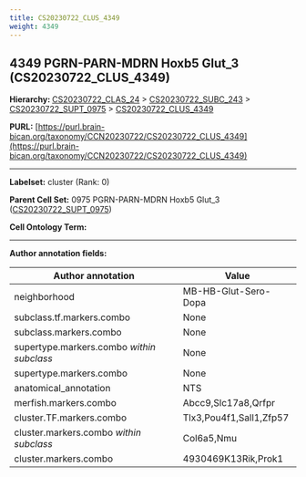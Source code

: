 ```yaml
---
title: CS20230722_CLUS_4349
weight: 4349
---
```

## 4349 PGRN-PARN-MDRN Hoxb5 Glut_3 (CS20230722_CLUS_4349)
<b>Hierarchy: </b>
[CS20230722_CLAS_24](../CS20230722_CLAS_24) >
[CS20230722_SUBC_243](../CS20230722_SUBC_243) >
[CS20230722_SUPT_0975](../CS20230722_SUPT_0975) >
[CS20230722_CLUS_4349](../CS20230722_CLUS_4349)

**PURL:** [https://purl.brain-bican.org/taxonomy/CCN20230722/CS20230722_CLUS_4349](https://purl.brain-bican.org/taxonomy/CCN20230722/CS20230722_CLUS_4349)

---


**Labelset:** cluster (Rank: 0)

**Parent Cell Set:** 0975 PGRN-PARN-MDRN Hoxb5 Glut_3 ([CS20230722_SUPT_0975](../CS20230722_SUPT_0975))



**Cell Ontology Term:** 

[MARKER GENES.]: #


---

[TRANSFERRED ANNOTATIONS.]: #


[AUTHOR ANNOTATION FIELDS.]: #


**Author annotation fields:**

| Author annotation | Value |
|-------------------|-------|
|neighborhood|MB-HB-Glut-Sero-Dopa|
|subclass.tf.markers.combo|None|
|subclass.markers.combo|None|
|supertype.markers.combo _within subclass_|None|
|supertype.markers.combo|None|
|anatomical_annotation|NTS|
|merfish.markers.combo|Abcc9,Slc17a8,Qrfpr|
|cluster.TF.markers.combo|Tlx3,Pou4f1,Sall1,Zfp57|
|cluster.markers.combo _within subclass_|Col6a5,Nmu|
|cluster.markers.combo|4930469K13Rik,Prok1|
